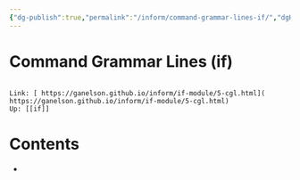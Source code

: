 ```yaml
---
{"dg-publish":true,"permalink":"/inform/command-grammar-lines-if/","dgHomeLink":true,"dgPassFrontmatter":false}
---
```


# Command Grammar Lines (if)
```ad-info

Link: [ https://ganelson.github.io/inform/if-module/5-cgl.html]( https://ganelson.github.io/inform/if-module/5-cgl.html)
Up: [[if]]
```

# Contents
- 